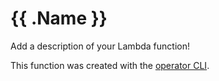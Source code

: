 # {{ .Name }}

Add a description of your Lambda function!

This function was created with the [operator CLI](https://github.com/operatorai/operator).
